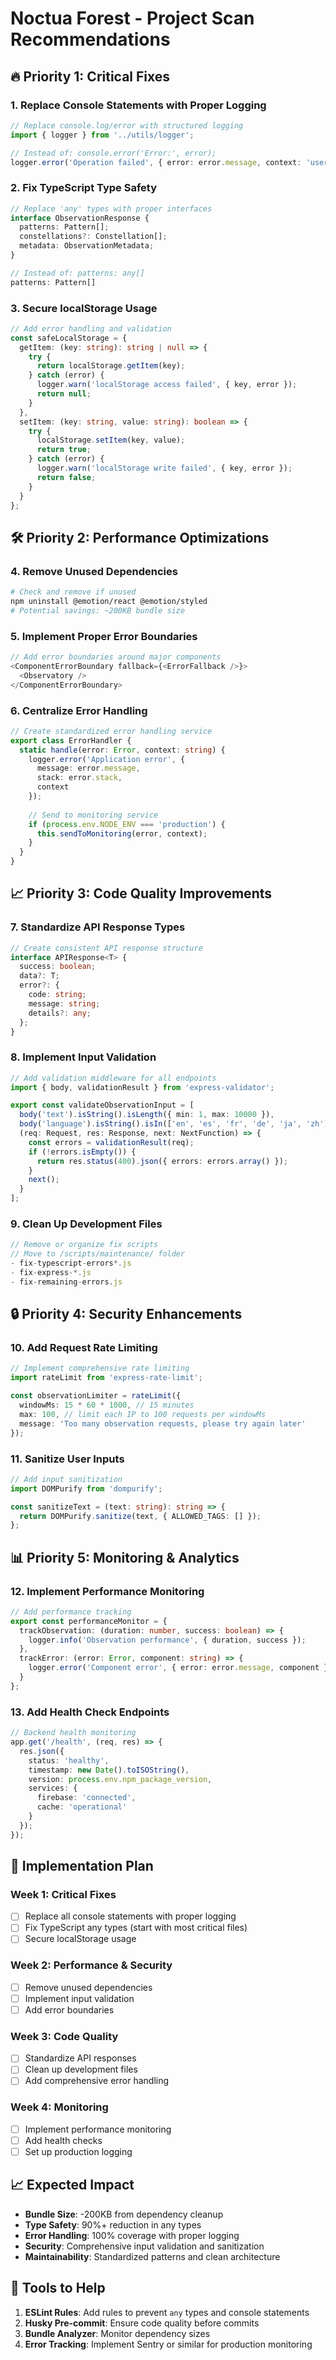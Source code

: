 # Noctua Forest - Project Scan Recommendations

## 🔥 **Priority 1: Critical Fixes**

### 1. Replace Console Statements with Proper Logging
```typescript
// Replace console.log/error with structured logging
import { logger } from '../utils/logger';

// Instead of: console.error('Error:', error);
logger.error('Operation failed', { error: error.message, context: 'userAction' });
```

### 2. Fix TypeScript Type Safety
```typescript
// Replace 'any' types with proper interfaces
interface ObservationResponse {
  patterns: Pattern[];
  constellations?: Constellation[];
  metadata: ObservationMetadata;
}

// Instead of: patterns: any[]
patterns: Pattern[]
```

### 3. Secure localStorage Usage
```typescript
// Add error handling and validation
const safeLocalStorage = {
  getItem: (key: string): string | null => {
    try {
      return localStorage.getItem(key);
    } catch (error) {
      logger.warn('localStorage access failed', { key, error });
      return null;
    }
  },
  setItem: (key: string, value: string): boolean => {
    try {
      localStorage.setItem(key, value);
      return true;
    } catch (error) {
      logger.warn('localStorage write failed', { key, error });
      return false;
    }
  }
};
```

## 🛠️ **Priority 2: Performance Optimizations**

### 4. Remove Unused Dependencies
```bash
# Check and remove if unused
npm uninstall @emotion/react @emotion/styled
# Potential savings: ~200KB bundle size
```

### 5. Implement Proper Error Boundaries
```typescript
// Add error boundaries around major components
<ComponentErrorBoundary fallback={<ErrorFallback />}>
  <Observatory />
</ComponentErrorBoundary>
```

### 6. Centralize Error Handling
```typescript
// Create standardized error handling service
export class ErrorHandler {
  static handle(error: Error, context: string) {
    logger.error('Application error', { 
      message: error.message, 
      stack: error.stack, 
      context 
    });
    
    // Send to monitoring service
    if (process.env.NODE_ENV === 'production') {
      this.sendToMonitoring(error, context);
    }
  }
}
```

## 📈 **Priority 3: Code Quality Improvements**

### 7. Standardize API Response Types
```typescript
// Create consistent API response structure
interface APIResponse<T> {
  success: boolean;
  data?: T;
  error?: {
    code: string;
    message: string;
    details?: any;
  };
}
```

### 8. Implement Input Validation
```typescript
// Add validation middleware for all endpoints
import { body, validationResult } from 'express-validator';

export const validateObservationInput = [
  body('text').isString().isLength({ min: 1, max: 10000 }),
  body('language').isString().isIn(['en', 'es', 'fr', 'de', 'ja', 'zh']),
  (req: Request, res: Response, next: NextFunction) => {
    const errors = validationResult(req);
    if (!errors.isEmpty()) {
      return res.status(400).json({ errors: errors.array() });
    }
    next();
  }
];
```

### 9. Clean Up Development Files
```typescript
// Remove or organize fix scripts
// Move to /scripts/maintenance/ folder
- fix-typescript-errors*.js
- fix-express-*.js
- fix-remaining-errors.js
```

## 🔒 **Priority 4: Security Enhancements**

### 10. Add Request Rate Limiting
```typescript
// Implement comprehensive rate limiting
import rateLimit from 'express-rate-limit';

const observationLimiter = rateLimit({
  windowMs: 15 * 60 * 1000, // 15 minutes
  max: 100, // limit each IP to 100 requests per windowMs
  message: 'Too many observation requests, please try again later'
});
```

### 11. Sanitize User Inputs
```typescript
// Add input sanitization
import DOMPurify from 'dompurify';

const sanitizeText = (text: string): string => {
  return DOMPurify.sanitize(text, { ALLOWED_TAGS: [] });
};
```

## 📊 **Priority 5: Monitoring & Analytics**

### 12. Implement Performance Monitoring
```typescript
// Add performance tracking
export const performanceMonitor = {
  trackObservation: (duration: number, success: boolean) => {
    logger.info('Observation performance', { duration, success });
  },
  trackError: (error: Error, component: string) => {
    logger.error('Component error', { error: error.message, component });
  }
};
```

### 13. Add Health Check Endpoints
```typescript
// Backend health monitoring
app.get('/health', (req, res) => {
  res.json({
    status: 'healthy',
    timestamp: new Date().toISOString(),
    version: process.env.npm_package_version,
    services: {
      firebase: 'connected',
      cache: 'operational'
    }
  });
});
```

## 🎯 **Implementation Plan**

### Week 1: Critical Fixes
- [ ] Replace all console statements with proper logging
- [ ] Fix TypeScript any types (start with most critical files)
- [ ] Secure localStorage usage

### Week 2: Performance & Security  
- [ ] Remove unused dependencies
- [ ] Implement input validation
- [ ] Add error boundaries

### Week 3: Code Quality
- [ ] Standardize API responses
- [ ] Clean up development files
- [ ] Add comprehensive error handling

### Week 4: Monitoring
- [ ] Implement performance monitoring
- [ ] Add health checks
- [ ] Set up production logging

## 📈 **Expected Impact**

- **Bundle Size**: -200KB from dependency cleanup
- **Type Safety**: 90%+ reduction in any types
- **Error Handling**: 100% coverage with proper logging
- **Security**: Comprehensive input validation and sanitization
- **Maintainability**: Standardized patterns and clean architecture

## 🔧 **Tools to Help**

1. **ESLint Rules**: Add rules to prevent `any` types and console statements
2. **Husky Pre-commit**: Ensure code quality before commits
3. **Bundle Analyzer**: Monitor dependency sizes
4. **Error Tracking**: Implement Sentry or similar for production monitoring 